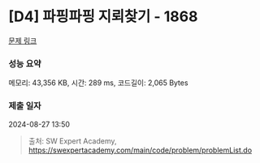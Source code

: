 # [D4] 파핑파핑 지뢰찾기 - 1868 

[문제 링크](https://swexpertacademy.com/main/code/problem/problemDetail.do?contestProbId=AV5LwsHaD1MDFAXc) 

### 성능 요약

메모리: 43,356 KB, 시간: 289 ms, 코드길이: 2,065 Bytes

### 제출 일자

2024-08-27 13:50



> 출처: SW Expert Academy, https://swexpertacademy.com/main/code/problem/problemList.do